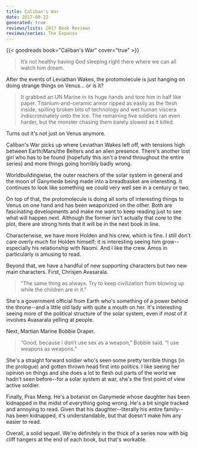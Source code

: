 ```yaml
---
title: Caliban's War
date: 2017-08-22
generated: true
reviews/lists: 2017 Book Reviews
reviews/series: The Expanse
---
```

{{< goodreads book="Caliban's War" cover="true" >}}

> It’s not healthy having God sleeping right there where we can all watch him dream.

After the events of Leviathan Wakes, the protomolecule is just hanging on doing strange things on Venus... or is it?  

<!--more-->

> It grabbed an UN Marine in its huge hands and tore him in half like paper. Titanium-and-ceramic armor ripped as easily as the flesh inside, spilling broken bits of technology and wet human viscera indiscriminately onto the ice. The remaining five soldiers ran even harder, but the monster chasing them barely slowed as it killed.

Turns out it's not just on Venus anymore.  

Caliban's War picks up where Leviathan Wakes left off, with tensions high between Earth/Mars/the Belters and an alien presence. There's another lost girl who has to be found (hopefully this isn't a trend throughout the entire series) and more things going horribly badly wrong.  

Worldbuildingwise, the outer reachers of the solar system in general and the moon of Ganymede being made into a breadbasket are interesting. It continues to look like something we could very well see in a century or two.  

On top of that, the protomolecule is doing all sorts of interesting things to Venus on one hand and has been weaponized on the other. Both are fascinating developments and make me want to keep reading just to see what will happen next. Although the former isn't actually that core to the plot, there are strong hints that it will be in the next book in line.  

Characterwise, we have more Holden and his crew, which is fine. I still don't care overly much for Holden himself; it is interesting seeing him grow-- especially his relationship with Naomi. And I like the crew. Amos in particularly is amusing to read.  

Beyond that, we have a handful of new supporting characters but two new main characters. First, Chrisjen Avasarala.  

> “The same thing as always. Try to keep civilization from blowing up while the children are in it.”

She's a government official from Earth who's something of a power behind the throne--and a little old lady with quite a mouth on her. It's interesting seeing more of the political structure of the solar system, even if most of it involves Avasarala yelling at people.  

Next, Martian Marine Bobbie Draper.  

> “Good, because I don’t use sex as a weapon,” Bobbie said. “I use weapons as weapons.”

She's a straight forward soldier who's seen some pretty terrible things (in the prologue) and gotten thrown head first into politics. I like seeing her opinion on things and she does a lot to flesh out parts of the world we hadn't seen before--for a solar system at war, she's the first point of view active soldier.  

Finally, Prax Meng. He's a botanist on Ganymede whose daughter has been kidnapped in the midst of everything going wrong. He's a bit single tracked and annoying to read. Given that his daughter--literally his entire family-- has been kidnapped, it's understandable, but that doesn't make him any easier to read.  

Overall, a solid sequel. We're definitely in the thick of a series now with big cliff hangers at the end of each book, but that's workable.


